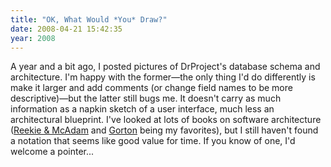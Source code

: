```yaml
---
title: "OK, What Would *You* Draw?"
date: 2008-04-21 15:42:35
year: 2008
---
```

A year and a bit ago, I posted pictures of DrProject's database schema and architecture. I'm happy with the former—the only thing I'd do differently is make it larger and add comments (or change field names to be more descriptive)—but the latter still bugs me.  It doesn't carry as much information as a napkin sketch of a user interface, much less an architectural blueprint.  I've looked at lots of books on software architecture (<a href="http://www.amazon.com/Software-Architecture-Primer-John-Reekie/dp/0646458418">Reekie &amp; McAdam</a> and <a href="http://www.amazon.com/Essential-Software-Architecture-Ian-Gorton/dp/3540287132">Gorton</a> being my favorites), but I still haven't found a notation that seems like good value for time.  If you know of one, I'd welcome a pointer...
